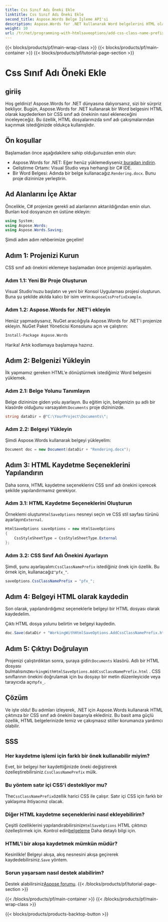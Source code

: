 ```yaml
---
title: Css Sınıf Adı Öneki Ekle
linktitle: Css Sınıf Adı Öneki Ekle
second_title: Aspose.Words Belge İşleme API'si
description: Aspose.Words for .NET kullanarak Word belgelerini HTML olarak kaydederken bir CSS sınıf adı önekinin nasıl ekleneceğini öğrenin. Adım adım kılavuz, kod parçacıkları ve SSS dahildir.
weight: 10
url: /tr/net/programming-with-htmlsaveoptions/add-css-class-name-prefix/
---
```


{{< blocks/products/pf/main-wrap-class >}}
{{< blocks/products/pf/main-container >}}
{{< blocks/products/pf/tutorial-page-section >}}

# Css Sınıf Adı Öneki Ekle

## giriiş

Hoş geldiniz! Aspose.Words for .NET dünyasına dalıyorsanız, sizi bir sürpriz bekliyor. Bugün, Aspose.Words for .NET kullanarak bir Word belgesini HTML olarak kaydederken bir CSS sınıf adı önekinin nasıl ekleneceğini inceleyeceğiz. Bu özellik, HTML dosyalarınızda sınıf adı çakışmalarından kaçınmak istediğinizde oldukça kullanışlıdır.

## Ön koşullar

Başlamadan önce aşağıdakilere sahip olduğunuzdan emin olun:

-  Aspose.Words for .NET: Eğer henüz yüklemediyseniz,[buradan indirin](https://releases.aspose.com/words/net/).
- Geliştirme Ortamı: Visual Studio veya herhangi bir C# IDE.
-  Bir Word Belgesi: Adında bir belge kullanacağız.`Rendering.docx`. Bunu proje dizininize yerleştirin.

## Ad Alanlarını İçe Aktar

Öncelikle, C# projenize gerekli ad alanlarının aktarıldığından emin olun. Bunları kod dosyanızın en üstüne ekleyin:

```csharp
using System;
using Aspose.Words;
using Aspose.Words.Saving;
```

Şimdi adım adım rehberimize geçelim!

## Adım 1: Projenizi Kurun

CSS sınıf adı önekini eklemeye başlamadan önce projemizi ayarlayalım.

### Adım 1.1: Yeni Bir Proje Oluşturun

 Visual Studio'nuzu başlatın ve yeni bir Konsol Uygulaması projesi oluşturun. Buna şu şekilde akılda kalıcı bir isim verin:`AsposeCssPrefixExample`.

### Adım 1.2: Aspose.Words for .NET'i ekleyin

Henüz yapmadıysanız, NuGet aracılığıyla Aspose.Words for .NET'i projenize ekleyin. NuGet Paket Yöneticisi Konsolunu açın ve çalıştırın:

```bash
Install-Package Aspose.Words
```

Harika! Artık kodlamaya başlamaya hazırız.

## Adım 2: Belgenizi Yükleyin

İlk yapmamız gereken HTML'e dönüştürmek istediğimiz Word belgesini yüklemek.

### Adım 2.1: Belge Yolunu Tanımlayın

 Belge dizininize giden yolu ayarlayın. Bu eğitim için, belgenizin şu adlı bir klasörde olduğunu varsayalım:`Documents` proje dizininizde.

```csharp
string dataDir = @"C:\YourProject\Documents\";
```

### Adım 2.2: Belgeyi Yükleyin

Şimdi Aspose.Words kullanarak belgeyi yükleyelim:

```csharp
Document doc = new Document(dataDir + "Rendering.docx");
```

## Adım 3: HTML Kaydetme Seçeneklerini Yapılandırın

Daha sonra, HTML kaydetme seçeneklerini CSS sınıf adı önekini içerecek şekilde yapılandırmamız gerekiyor.

### Adım 3.1: HTML Kaydetme Seçeneklerini Oluşturun

 Örneklemi oluştur`HtmlSaveOptions` nesneyi seçin ve CSS stil sayfası türünü ayarlayın`External`.

```csharp
HtmlSaveOptions saveOptions = new HtmlSaveOptions
{
    CssStyleSheetType = CssStyleSheetType.External
};
```

### Adım 3.2: CSS Sınıf Adı Önekini Ayarlayın

 Şimdi, şunu ayarlayalım:`CssClassNamePrefix` istediğiniz önek için özellik. Bu örnek için, kullanacağız`"pfx_"`.

```csharp
saveOptions.CssClassNamePrefix = "pfx_";
```

## Adım 4: Belgeyi HTML olarak kaydedin

Son olarak, yapılandırdığımız seçeneklerle belgeyi bir HTML dosyası olarak kaydedelim.


Çıktı HTML dosya yolunu belirtin ve belgeyi kaydedin.

```csharp
doc.Save(dataDir + "WorkingWithHtmlSaveOptions.AddCssClassNamePrefix.html", saveOptions);
```

## Adım 5: Çıktıyı Doğrulayın

 Projenizi çalıştırdıktan sonra, şuraya gidin:`Documents` klasörü. Adlı bir HTML dosyası bulmalısınız`WorkingWithHtmlSaveOptions.AddCssClassNamePrefix.html` . CSS sınıflarının önekini doğrulamak için bu dosyayı bir metin düzenleyicide veya tarayıcıda açın`pfx_`.

## Çözüm

Ve işte oldu! Bu adımları izleyerek, .NET için Aspose.Words kullanarak HTML çıktınıza bir CSS sınıf adı önekini başarıyla eklediniz. Bu basit ama güçlü özellik, HTML belgelerinizde temiz ve çakışmasız stiller korumanıza yardımcı olabilir.

## SSS

### Her kaydetme işlemi için farklı bir önek kullanabilir miyim?
 Evet, bir belgeyi her kaydettiğinizde öneki değiştirerek özelleştirebilirsiniz.`CssClassNamePrefix` mülk.

### Bu yöntem satır içi CSS'i destekliyor mu?
 The`CssClassNamePrefix`özellik harici CSS ile çalışır. Satır içi CSS için farklı bir yaklaşıma ihtiyacınız olacak.

### Diğer HTML kaydetme seçeneklerini nasıl ekleyebilirim?
 Çeşitli özelliklerini yapılandırabilirsiniz`HtmlSaveOptions` HTML çıktınızı özelleştirmek için. Kontrol edin[belgeleme](https://reference.aspose.com/words/net/) Daha detaylı bilgi için.

### HTML'i bir akışa kaydetmek mümkün müdür?
 Kesinlikle! Belgeyi akışa, akış nesnesini akışa geçirerek kaydedebilirsiniz.`Save` yöntem.

### Sorun yaşarsam nasıl destek alabilirim?
 Destek alabilirsiniz[Aspose forumu](https://forum.aspose.com/c/words/8).
{{< /blocks/products/pf/tutorial-page-section >}}

{{< /blocks/products/pf/main-container >}}
{{< /blocks/products/pf/main-wrap-class >}}

{{< blocks/products/products-backtop-button >}}
